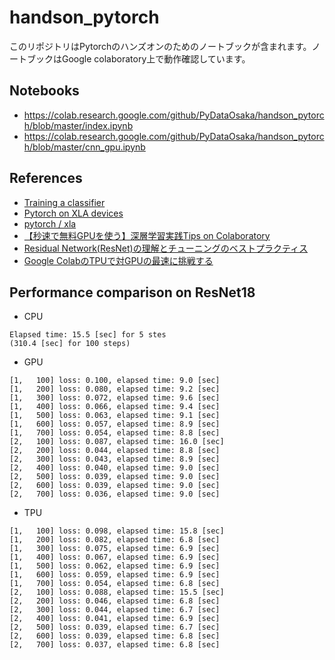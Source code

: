 # handson_pytorch

このリポジトリはPytorchのハンズオンのためのノートブックが含まれます。ノートブックはGoogle colaboratory上で動作確認しています。

## Notebooks
* https://colab.research.google.com/github/PyDataOsaka/handson_pytorch/blob/master/index.ipynb
* https://colab.research.google.com/github/PyDataOsaka/handson_pytorch/blob/master/cnn_gpu.ipynb

## References
* [Training a classifier](https://pytorch.org/tutorials/beginner/blitz/cifar10_tutorial.html)
* [Pytorch on XLA devices](http://pytorch.org/xla/release/1.5/index.html)
* [pytorch / xla](https://github.com/pytorch/xla/)
* [【秒速で無料GPUを使う】深層学習実践Tips on Colaboratory](https://qiita.com/tomo_makes/items/b3c60b10f7b25a0a5935)
* [Residual Network(ResNet)の理解とチューニングのベストプラクティス](https://deepage.net/amp/deep_learning/2016/11/30/resnet/)
* [Google ColabのTPUで対GPUの最速に挑戦する](https://qiita.com/koshian2/items/fb989cebe0266d1b32fc)

## Performance comparison on ResNet18

* CPU

```
Elapsed time: 15.5 [sec] for 5 stes
(310.4 [sec] for 100 steps)
```

* GPU

```
[1,   100] loss: 0.100, elapsed time: 9.0 [sec]
[1,   200] loss: 0.080, elapsed time: 9.2 [sec]
[1,   300] loss: 0.072, elapsed time: 9.6 [sec]
[1,   400] loss: 0.066, elapsed time: 9.4 [sec]
[1,   500] loss: 0.063, elapsed time: 9.1 [sec]
[1,   600] loss: 0.057, elapsed time: 8.9 [sec]
[1,   700] loss: 0.054, elapsed time: 8.8 [sec]
[2,   100] loss: 0.087, elapsed time: 16.0 [sec]
[2,   200] loss: 0.044, elapsed time: 8.8 [sec]
[2,   300] loss: 0.043, elapsed time: 8.9 [sec]
[2,   400] loss: 0.040, elapsed time: 9.0 [sec]
[2,   500] loss: 0.039, elapsed time: 9.0 [sec]
[2,   600] loss: 0.039, elapsed time: 9.0 [sec]
[2,   700] loss: 0.036, elapsed time: 9.0 [sec]
```

* TPU

```
[1,   100] loss: 0.098, elapsed time: 15.8 [sec]
[1,   200] loss: 0.082, elapsed time: 6.8 [sec]
[1,   300] loss: 0.075, elapsed time: 6.9 [sec]
[1,   400] loss: 0.067, elapsed time: 6.9 [sec]
[1,   500] loss: 0.062, elapsed time: 6.9 [sec]
[1,   600] loss: 0.059, elapsed time: 6.9 [sec]
[1,   700] loss: 0.054, elapsed time: 6.8 [sec]
[2,   100] loss: 0.088, elapsed time: 15.5 [sec]
[2,   200] loss: 0.046, elapsed time: 6.8 [sec]
[2,   300] loss: 0.044, elapsed time: 6.7 [sec]
[2,   400] loss: 0.041, elapsed time: 6.9 [sec]
[2,   500] loss: 0.039, elapsed time: 6.7 [sec]
[2,   600] loss: 0.039, elapsed time: 6.8 [sec]
[2,   700] loss: 0.037, elapsed time: 6.8 [sec]
```
